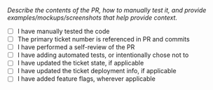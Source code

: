 _Describe the contents of the PR, how to manually test it, and provide examples/mockups/screenshots that help provide context._

- [ ] I have manually tested the code
- [ ] The primary ticket number is referenced in PR and commits
- [ ] I have performed a self-review of the PR
- [ ] I have adding automated tests, or intentionally chose not to
- [ ] I have updated the ticket state, if applicable
- [ ] I have updated the ticket deployment info, if applicable
- [ ] I have added feature flags, wherever applicable
